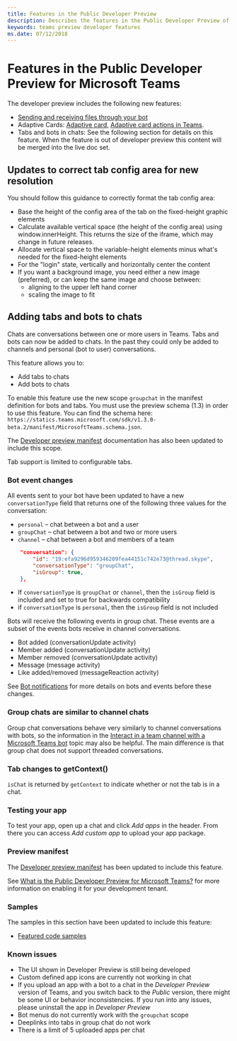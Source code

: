 ```yaml
---
title: Features in the Public Developer Preview
description: Describes the features in the Public Developer Preview of Microsoft Teams
keywords: teams preview developer features
ms.date: 07/12/2018
---
```

# Features in the Public Developer Preview for Microsoft Teams

The developer preview includes the following new features:

* [Sending and receiving files through your bot](~/concepts/bots/bots-files)
* Adaptive Cards: [Adaptive card](~/concepts/cards/cards-reference#adaptive-card-supported-in-developer-preview-only), [Adaptive card actions in Teams](~/concepts/cards/cards-actions#adaptive-card-actions-supported-in-developer-preview-only).
* Tabs and bots in chats: See the following section for details on this feature.  When the feature is out of developer preview this content will be merged into the live doc set.

## Updates to correct tab config area for new resolution

You should follow this guidance to correctly format the tab config area:

* Base the height of the config area of the tab on the fixed-height graphic elements
* Calculate available vertical space (the height of the config area) using window.innerHeight. This returns the size of the iframe, which may change in future releases.
* Allocate vertical space to the variable-height elements minus what's needed for the fixed-height elements
* For the "login" state, vertically and horizontally center the content
* If you want a background image, you need either a new image (preferred), or can keep the same image and choose between:
  * aligning to the upper left hand corner
  * scaling the image to fit

## Adding tabs and bots to chats

Chats are conversations between one or more users in Teams. Tabs and bots can now be added to chats. In the past they could only be added to channels and personal (bot to user) conversations.

This feature allows you to:

* Add tabs to chats
* Add bots to chats

To enable this feature use the new scope `groupchat` in the manifest definition for bots and tabs. You must  use the preview schema (1.3) in order to use this feature. You can find the schema here: `https://statics.teams.microsoft.com/sdk/v1.3.0-beta.2/manifest/MicrosoftTeams.schema.json`.

The [Developer preview manifest](~/resources/schema/manifest-schema-dev-preview) documentation has also been updated to include this scope.

Tab support is limited to configurable tabs.

### Bot event changes

All events sent to your bot have been updated to have a new `conversationType` field that returns one of the following three values for the conversation:

* `personal` – chat between a bot and a user
* `groupChat` – chat between a bot and two or more users
* `channel` – chat between a bot and members of a team

```json
    "conversation": {
        "id": "19:efa9296d959346209fea44151c742e73@thread.skype",
        "conversationType": "groupChat",
        "isGroup": true,
    },

```

* If `conversationType` is `groupChat` or `channel`, then the `isGroup` field is included and set to true for backwards compatibility
* if `conversationType` is `personal`, then the `isGroup` field is not included

Bots will receive the following events in group chat. These events are a subset of the events bots receive in channel conversations.

* Bot added (conversationUpdate activity)
* Member added (conversationUpdate activity)
* Member removed (conversationUpdate activity)
* Message (message activity)
* Like added/removed (messageReaction activity)

See [Bot notifications](~/concepts/bots/bots-notifications) for more details on bots and events before these changes.

### Group chats are similar to channel chats

Group chat conversations behave very similarly to channel conversations with bots, so the information in the [Interact in a team channel with a Microsoft Teams bot](~/concepts/bots/bot-conversations/bots-conv-channel) topic may also be helpful. The main difference is that group chat does not support threaded conversations.

### Tab changes to getContext()

`isChat` is returned by `getContext` to indicate whether or not the tab is in a chat.

### Testing your app

To test your app, open up a chat and click *Add apps* in the header. From there you can access *Add custom app* to upload your app package.

### Preview manifest

The [Developer preview manifest](~/resources/schema/manifest-schema-dev-preview) has been updated to include this feature.

See [What is the Public Developer Preview for Microsoft Teams?](~/resources/general/developer-preview) for more information on enabling it for your development tenant.

### Samples

The samples in this section have been updated to include this feature:

* [Featured code samples](~/samples/code-samples#featured)

### Known issues

* The UI shown in Developer Preview is still being developed
* Custom defined app icons are currently not working in chat
* If you upload an app with a bot to a chat in the *Developer Preview* version of Teams, and you switch back to the *Public* version, there might be some UI or behavior inconsistencies. If you run into any issues, please uninstall the app in *Developer Preview*
* Bot menus do not currently work with the `groupchat` scope
* Deeplinks into tabs in group chat do not work
* There is a limit of 5 uploaded apps per chat